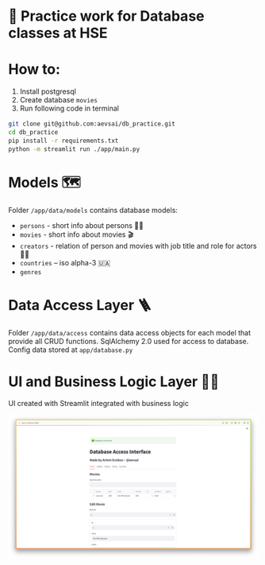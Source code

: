 # 🐸 Practice work for Database classes at HSE

# How to:
1. Install postgresql
2. Create database `movies`
3. Run following code in terminal
```zsh
git clone git@github.com:aevsai/db_practice.git
cd db_practice
pip install -r requirements.txt
python -m streamlit run ./app/main.py
```

# Models 🗺️
Folder `/app/data/models` contains database models:
- `persons` - short info about persons 👨‍🎓
- `movies` - short info about movies 🎬
- `creators` - relation of person and movies with job title and role for actors 🧑‍🎨
- `countries` – iso alpha-3 🇺🇦
- `genres`

# Data Access Layer 🪜
Folder `/app/data/access` contains data access objects for each model that provide all CRUD functions.
SqlAlchemy 2.0 used for access to database. Config data stored at `app/database.py`

# UI and Business Logic Layer 🧑‍💻
UI created with Streamlit integrated with business logic

![UI Screenshot](./screen.png)
